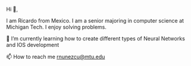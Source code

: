 Hi 👋,

I am Ricardo from Mexico. I am a senior majoring in computer science at Michigan Tech. I enjoy solving problems.

🌱 I’m currently learning how to create different types of Neural Networks and IOS development

📫 How to reach me rnunezcu@mtu.edu

